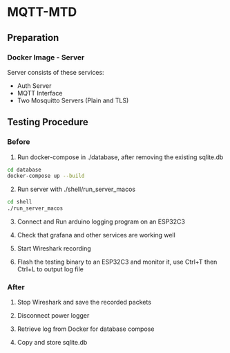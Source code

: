 # MQTT-MTD

## Preparation

### Docker Image - Server
Server consists of these services:
- Auth Server
- MQTT Interface
- Two Mosquitto Servers (Plain and TLS)

## Testing Procedure

### Before

1. Run docker-compose in ./database, after removing the existing sqlite.db
```sh
cd database
docker-compose up --build
```

2. Run server with ./shell/run_server_macos
```sh
cd shell
./run_server_macos
```

3. Connect and Run arduino logging program on an ESP32C3

4. Check that grafana and other services are working well

5. Start Wireshark recording

6. Flash the testing binary to an ESP32C3 and monitor it, use Ctrl+T then Ctrl+L to output log file

### After
1. Stop Wireshark and save the recorded packets

2. Disconnect power logger

3. Retrieve log from Docker for database compose

4. Copy and store sqlite.db